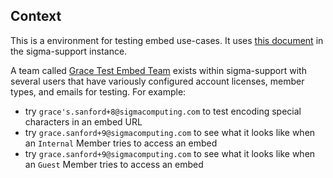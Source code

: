 ## Context

This is a environment for testing embed use-cases. It uses [this document](https://app.sigmacomputing.com/sigma-support/workbook/GS-Q3-24-Embed-Main-17S6AE3gIPEpthqvCWler8) in the sigma-support instance.

A team called [Grace Test Embed Team](https://app.sigmacomputing.com/sigma-support/admin/teams/208e07fa-2d9f-4520-9c9a-cb461927c9cd) exists within sigma-support with several users that have variously configured account licenses, member types, and emails for testing. For example:
- try `grace's.sanford+8@sigmacomputing.com` to test encoding special characters in an embed URL
- try `grace.sanford+9@sigmacomputing.com` to see what it looks like when an `Internal` Member tries to access an embed
- try `grace.sanford+9@sigmacomputing.com` to see what it looks like when an `Guest` Member tries to access an embed
